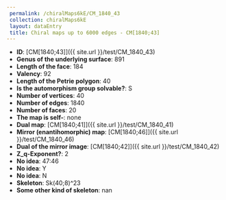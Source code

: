 ```yaml
--- 
 permalink: /chiralMaps6kE/CM_1840_43 
 collection: chiralMaps6kE
 layout: dataEntry
 title: Chiral maps up to 6000 edges - CM[1840;43]
---
```


- **ID**: [CM[1840;43]]({{ site.url }}/test/CM_1840_43)
- **Genus of the underlying surface**: 891
- **Length of the face**: 184
- **Valency**: 92
- **Length of the Petrie polygon**: 40
- **Is the automorphism group solvable?**: S
- **Number of vertices**: 40
- **Number of edges**: 1840
- **Number of faces**: 20
- **The map is self-**: none
- **Dual map**: [CM[1840;41]]({{ site.url }}/test/CM_1840_41)
- **Mirror (enantihomorphic) map**: [CM[1840;46]]({{ site.url }}/test/CM_1840_46)
- **Dual of the mirror image**: [CM[1840;42]]({{ site.url }}/test/CM_1840_42)
- **Z_q-Exponent?**: 2
- **No idea**:  47:46
- **No idea**: Y
- **No idea**: N
- **Skeleton**: Sk(40;8)^23
- **Some other kind of skeleton**: nan
